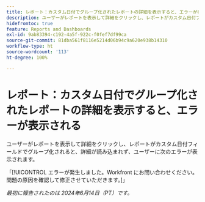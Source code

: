 ```yaml
---
title: レポート：カスタム日付でグループ化されたレポートの詳細を表示すると、エラーが表示される
description: ユーザーがレポートを表示して詳細をクリックし、レポートがカスタム日付フィールドでグループ化されると、詳細が読み込まれず、ユーザーにエラーが表示されます。
hidefromtoc: true
feature: Reports and Dashboards
exl-id: 9ab83394-c192-4a5f-922c-f0fef7df99ca
source-git-commit: 81dba561f8116e5214d06b94c9a620e938b14310
workflow-type: ht
source-wordcount: '113'
ht-degree: 100%

---
```


# レポート：カスタム日付でグループ化されたレポートの詳細を表示すると、エラーが表示される

ユーザーがレポートを表示して詳細をクリックし、レポートがカスタム日付フィールドでグループ化されると、詳細が読み込まれず、ユーザーに次のエラーが表示されます。

「[!UICONTROL エラーが発生しました。Workfront にお問い合わせください。問題の原因を確認して修正させていただきます。]」

_最初に報告されたのは 2024年6月14日（PT）です。_
